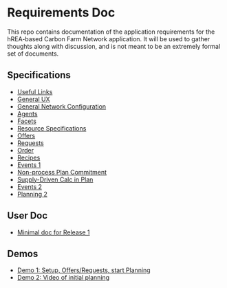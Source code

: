 # Requirements Doc

This repo contains documentation of the application requirements for the hREA-based Carbon Farm Network application.  It will be used to gather thoughts along with discussion, and is not meant to be an extremely formal set of documents.

## Specifications

* [Useful Links](Links.md)
* [General UX](GeneralUX.md)
* [General Network Configuration](network-config.md)
* [Agents](Agent.md)
* [Facets](Facets.md)
* [Resource Specifications](ResourceSpecification.md)
* [Offers](Offers.md)
* [Requests](Requests.md)
* [Order](Order.md)
* [Recipes](Recipes.md)
* [Events 1](events.md)
* [Non-process Plan Commitment](updates-july-1.md)
* [Supply-Driven Calc in Plan](supply-driven.md)
* [Events 2](events2.md)
* [Planning 2](Planning2.md)

## User Doc

* [Minimal doc for Release 1](user-rel1.md)

## Demos

* [Demo 1: Setup, Offers/Requests, start Planning](https://github.com/Carbon-Farm-Network/app-carbon-farm-network/wiki/Demo:--Setup,-Offers-Requests,-Planning-(start))
* [Demo 2: Video of initial planning](https://www.youtube.com/watch?v=aVUUGcGyeF4)


